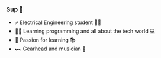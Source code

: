 ### Sup 🤘

- ⚡ Electrical Engineering student 👨‍🎓
- 👨‍💻 Learning programming and all about the tech world 💻
- 🧠 Passion for learning 📚
- 🏎️ Gearhead and musician 🎸

<!---
sogbog/sogbog is a ✨ special ✨ repository because its `README.md` (this file) appears on your GitHub profile.
You can click the Preview link to take a look at your changes.
--->
